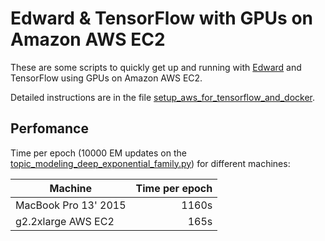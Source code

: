 # Edward & TensorFlow with GPUs on Amazon AWS EC2

These are some scripts to quickly get up and running with [Edward](http://edwardlib.org/) and TensorFlow using GPUs on Amazon AWS EC2.

Detailed instructions are in the file [setup_aws_for_tensorflow_and_docker](https://github.com/robertfeldt/edward_tensorflow_gpu/blob/master/amazon_aws/setup_aws_for_tensorflow_and_docker).

## Perfomance

Time per epoch (10000 EM updates on the [topic_modeling_deep_exponential_family.py](https://github.com/robertfeldt/edward_tensorflow_gpu/blob/master/analysis/topic_modeling/topic_modeling_deep_exponential_family.py)) for different machines:

| Machine              | Time per epoch |
| -------------------- | --------------:|
| MacBook Pro 13' 2015 |          1160s |
| g2.2xlarge AWS EC2   |           165s |
